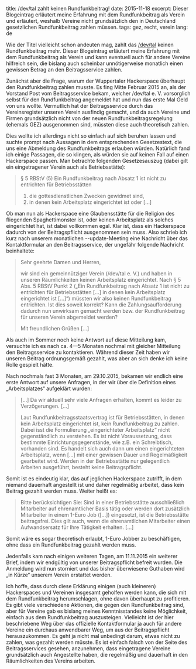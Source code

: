 title: /dev/tal zahlt keinen Rundfunkbeitrag!
date: 2015-11-18
excerpt: Dieser Blogeintrag erläutert meine Erfahrung mit dem Rundfunkbeitrag als Verein und erläutert, weshalb Vereine nicht grundsätzlich den in Deutschland gesetzlichen Rundfunkbeitrag zahlen müssen.
tags: gez, recht, verein
lang: de

Wie der Titel vielleicht schon andeuten mag, zahlt das
[/dev/tal](https://devtal.de) keinen Rundfunkbeitrag mehr. Dieser Blogeintrag
erläutert meine Erfahrung mit dem Rundfunkbeitrag als Verein und kann eventuell
auch für andere Vereine hilfreich sein, die bislang auch scheinbar
unnötigerweise monatlich einen gewissen Betrag an den Beitragsservice zahlen.

Zunächst aber die Frage, warum der Wuppertaler Hackerspace überhaupt den
Rundfunkbeitrag zahlen musste. Es fing Mitte Februar 2015 an, als der Vorstand
Post vom Beitragsservice bekam, welcher /dev/tal e. V. vorsorglich selbst für
den Rundfunkbeitrag angemeldet hat und nun das erste Mal Geld von uns wollte.
Vermutlich hat der Beitragsservice durch das Vereinsregister unseren Verein
ausfindig gemacht, und da auch Vereine und Firmen grundsätzlich nicht von der
neuen Rundfunkbeitragsregelung (ehemals GEZ) ausgenommen sind, müssten diese
auch theoretisch zahlen.

Dies wollte ich allerdings nicht so einfach auf sich beruhen lassen und suchte
prompt nach Aussagen in dem entsprechenden Gesetzestext, die uns eine Abmeldung
des Rundfunkbeitrags erlauben würden. Natürlich fand ich einige Passagen, die
so klingen, als würden sie auf keinen Fall auf einen Hackerspace passen. Man
betrachte folgenden Gesetzesauszug (dabei gilt ein eingetragener Verein auch
als Betriebsstätte):

> § 5 RBStV (5) Ein Rundfunkbeitrag nach Absatz 1 ist nicht zu entrichten für
> Betriebsstätten
>
> 1. die gottesdienstlichen Zwecken gewidmet sind,
> 2. in denen kein Arbeitsplatz eingerichtet ist oder
>    […]

Ob man nun als Hackerspace eine Glaubensstätte für die Religion des fliegenden
Spaghettimonster ist, oder keinen Arbeitsplatz als solches eingerichtet hat,
ist dabei vollkommen egal. Klar ist, dass ein Hackerspace dadurch von der
Beitragspflicht ausgenommen sein muss. Also schrieb ich kurz nach unserem
monatlichen --update-Meeting eine Nachricht über das Kontaktformular an den
Beitragsservice, der ungefähr folgende Nachricht beinhaltete:

> Sehr geehrte Damen und Herren,
> 
> wir sind ein gemeinnütziger Verein (/dev/tal e. V.) und haben in unseren
> Räumlichkeiten keinen Arbeitsplatz eingerichtet. Nach § 5 Abs. 5 RBStV Punkt
> 2 („Ein Rundfunkbeitrag nach Absatz 1 ist nicht zu entrichten für
> Betriebsstätten […] in denen kein Arbeitsplatz eingerichtet ist […]“) müssten
> wir also keinen Rundfunkbeitrag entrichten. Ist dies soweit korrekt? Kann die
> Zahlungsaufforderung dadurch nun unwirksam gemacht werden bzw. der
> Rundfunkbeitrag für unseren Verein abgemeldet werden?
> 
> Mit freundlichen Grüßen […]

Als auch im Sommer noch keine Antwort auf diese Mitteilung kam, versuchte ich
es nach ca. 4—5 Monaten nochmal mit gleicher Mitteilung den Beitragsservice zu
kontaktieren. Während dieser Zeit haben wir unseren Beitrag ordnungsgemäß
gezahlt, was aber an sich denke ich keine Rolle gespielt hätte.

Nach nochmals fast 3 Monaten, am 29.10.2015, bekamen wir endlich eine erste
Antwort auf unsere Anfragen, in der wir über die Definition eines
„Arbeitsplatzes“ aufgeklärt wurden:

> […] Da wir aktuell sehr viele Anfragen erhalten, kommt es leider zu
> Verzögerungen. […]
> 
> Laut Rundfunkbeitragsstaatsvertrag ist für Betriebsstätten, in denen kein
> Arbeitsplatz eingerichtet ist, kein Rundfunkbeitrag zu zahlen. Dabei isst die
> Formulierung „eingerichteter Arbeitsplatz“ nicht gegenständlich zu verstehen.
> Es ist nicht Voraussetzung, dass bestimmte Einrichtungsgegenstände, wie z.B.
> ein Schreibtisch, vorhanden sind. Es handelt sich auch dann um einen
> eingerichteten Arbeitsplatz, wenn […] mit einer gewissen Dauer und
> Regelmäßigkeit gearbeitet wird. Werden in der Betriebsstätte nur gelegentlich
> Arbeiten ausgeführt, besteht keine Beitragspflicht.

Somit ist es eindeutig klar, das auf jeglichen Hackerspace zutrifft, in dem
niemand dauerhaft angestellt ist und daher regelmäßig arbeitet, dass kein
Beitrag gezahlt werden muss. Weiter heißt es:

> Bitte berücksichtigen Sie: Sind in einer Betriebsstätte ausschließlich
> Mitarbeiter auf ehrenamtlicher Basis tätig oder werden dort zusätzlich
> Mitarbeiter in einem 1-Euro Job ([…]) eingesetzt, ist die Betriebsstätte
> beitragsfrei. Dies gilt auch, wenn die ehrenamtlichen Mitarbeiter einen
> Aufwandsersatz für Ihre Tätigkeit erhalten. […]

Somit wäre es sogar theoretisch erlaubt, 1-Euro Jobber zu beschäftigen, ohne
dass ein Rundfunkbeitrag gezahlt werden muss.

Jedenfalls kam nach einigen weiteren Tagen, am 11.11.2015 ein weiterer Brief,
indem wir endgültig von unserer Beitragspflicht befreit wurden. Die Anmeldung
wird nun storniert und das bisher überwiesene Guthaben wird „in Kürze“ unserem
Verein erstattet werden.

Ich hoffe, dass durch diese Erklärung einigen (auch kleineren) Hackerspaces und
Vereinen insgesamt geholfen werden kann, die sich mit dem Rundfunkbeitrag
herumschlagen, ohne davon überhaupt zu profitieren. Es gibt viele verschiedene
Aktionen, die gegen den Rundfunkbeitrag sind, aber für Vereine gab es bislang
meines Kenntnisstandes keine Möglichkeit, einfach aus dem Rundfunkbeitrag
auszusteigen. Vielleicht ist der hier beschriebene Weg über das offizielle
Kontaktformular ja auch für andere Vereine ein durchaus anwendbarer Weg, um aus
der Beitragspflicht herauszukommen. Es geht ja nicht mal unbedingt darum, etwas
nicht zu zahlen, was gezahlt werden müsste. Es ist einfach falsch von der Seite
des Beitragsservices gesehen, anzunehmen, dass eingetragene Vereine
grundsätzlich auch Angestellte haben, die regelmäßig und dauerhaft in den
Räumlichkeiten des Vereins arbeiten.
